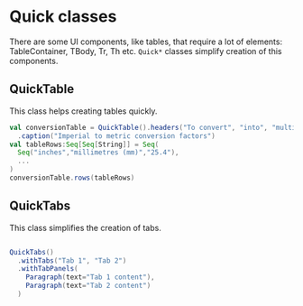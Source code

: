 # Quick classes

There are some UI components, like tables, that require a lot of elements: TableContainer, TBody, Tr, Th etc. `Quick*` classes 
simplify creation of this components.

## QuickTable

This class helps creating tables quickly.

```scala
val conversionTable = QuickTable().headers("To convert", "into", "multiply by")
  .caption("Imperial to metric conversion factors")
val tableRows:Seq[Seq[String]] = Seq(
  Seq("inches","millimetres (mm)","25.4"),
  ...
)
conversionTable.rows(tableRows)
```

## QuickTabs

This class simplifies the creation of tabs.

```scala

QuickTabs()
  .withTabs("Tab 1", "Tab 2")
  .withTabPanels(
    Paragraph(text="Tab 1 content"),
    Paragraph(text="Tab 2 content")
  )

```

